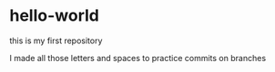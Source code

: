 # hello-world
this is my first repository

I made all those letters and spaces to practice commits on branches
